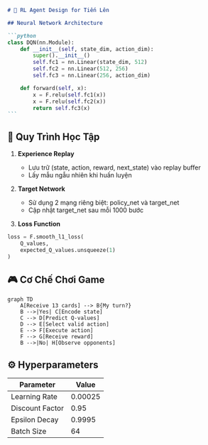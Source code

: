 ````markdown
# 🧠 RL Agent Design for Tiến Lên

## Neural Network Architecture

```python
class DQN(nn.Module):
    def __init__(self, state_dim, action_dim):
        super().__init__()
        self.fc1 = nn.Linear(state_dim, 512)
        self.fc2 = nn.Linear(512, 256)
        self.fc3 = nn.Linear(256, action_dim)

    def forward(self, x):
        x = F.relu(self.fc1(x))
        x = F.relu(self.fc2(x))
        return self.fc3(x)
```
````

## 🔄 Quy Trình Học Tập

1. **Experience Replay**

   - Lưu trữ (state, action, reward, next_state) vào replay buffer
   - Lấy mẫu ngẫu nhiên khi huấn luyện

2. **Target Network**

   - Sử dụng 2 mạng riêng biệt: policy_net và target_net
   - Cập nhật target_net sau mỗi 1000 bước

3. **Loss Function**

```python
loss = F.smooth_l1_loss(
    Q_values,
    expected_Q_values.unsqueeze(1)
)
```

## 🎮 Cơ Chế Chơi Game

```mermaid
graph TD
    A[Receive 13 cards] --> B{My turn?}
    B -->|Yes| C[Encode state]
    C --> D[Predict Q-values]
    D --> E[Select valid action]
    E --> F[Execute action]
    F --> G[Receive reward]
    B -->|No| H[Observe opponents]
```

## ⚙️ Hyperparameters

| Parameter       | Value   |
| --------------- | ------- |
| Learning Rate   | 0.00025 |
| Discount Factor | 0.95    |
| Epsilon Decay   | 0.9995  |
| Batch Size      | 64      |

```

```
